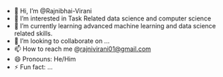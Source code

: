 - 👋 Hi, I’m @Rajnibhai-Virani
- 👀 I’m interested in Task Related data science and computer science
- 🌱 I’m currently learning advanced machine learning and data science related skills.
- 💞️ I’m looking to collaborate on ...
- 📫 How to reach me @rajnivirani01@gmail.com
- 😄 Pronouns: He/Him
- ⚡ Fun fact: ...

<!---
Rajnibhai-Virani/Rajnibhai-Virani is a ✨ special ✨ repository because its `README.md` (this file) appears on your GitHub profile.
You can click the Preview link to take a look at your changes.
--->
